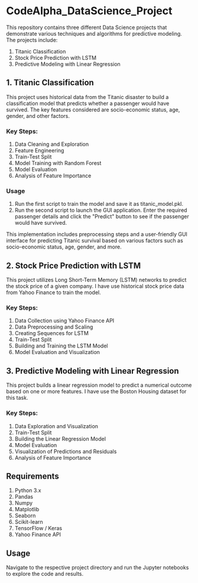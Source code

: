 # CodeAlpha_DataScience_Project

This repository contains three different Data Science projects that demonstrate various techniques and algorithms for predictive modeling. The projects include:
1. Titanic Classification
2. Stock Price Prediction with LSTM
3. Predictive Modeling with Linear Regression

## 1. Titanic Classification
This project uses historical data from the Titanic disaster to build a classification model that predicts whether a passenger would have survived. The key features considered are socio-economic status, age, gender, and other factors.

### Key Steps:
1. Data Cleaning and Exploration
2. Feature Engineering
3. Train-Test Split
4. Model Training with Random Forest
5. Model Evaluation
6. Analysis of Feature Importance

### Usage
1. Run the first script to train the model and save it as titanic_model.pkl.
2. Run the second script to launch the GUI application. Enter the required passenger details and click the "Predict" button to see if the passenger would have survived.

This implementation includes preprocessing steps and a user-friendly GUI interface for predicting Titanic survival based on various factors such as socio-economic status, age, gender, and more.


## 2. Stock Price Prediction with LSTM
This project utilizes Long Short-Term Memory (LSTM) networks to predict the stock price of a given company. I have  use historical stock price data from Yahoo Finance to train the model.

### Key Steps:
1. Data Collection using Yahoo Finance API
2. Data Preprocessing and Scaling
3. Creating Sequences for LSTM
4. Train-Test Split
5. Building and Training the LSTM Model
6. Model Evaluation and Visualization


## 3. Predictive Modeling with Linear Regression
This project builds a linear regression model to predict a numerical outcome based on one or more features. I have use the Boston Housing dataset for this task.

### Key Steps:
1. Data Exploration and Visualization
2. Train-Test Split
3. Building the Linear Regression Model
4. Model Evaluation
5. Visualization of Predictions and Residuals
6. Analysis of Feature Importance


## Requirements
1. Python 3.x
2. Pandas
3. Numpy
4. Matplotlib
5. Seaborn
6. Scikit-learn
7. TensorFlow / Keras
8. Yahoo Finance API

## Usage
Navigate to the respective project directory and run the Jupyter notebooks to explore the code and results.
